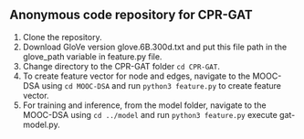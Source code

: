 
## Anonymous code repository for CPR-GAT

1. Clone the repository.
2. Download GloVe version glove.6B.300d.txt and put this file path in the glove_path variable in feature.py file.
3. Change directory to the CPR-GAT folder `cd CPR-GAT`.
4. To create feature vector for node and edges, navigate to the MOOC-DSA using `cd MOOC-DSA` and run `python3 feature.py` to create feature vector.
5. For training and inference, from the model folder, navigate to the MOOC-DSA using `cd ../model` and run `python3 feature.py` execute gat-model.py.

